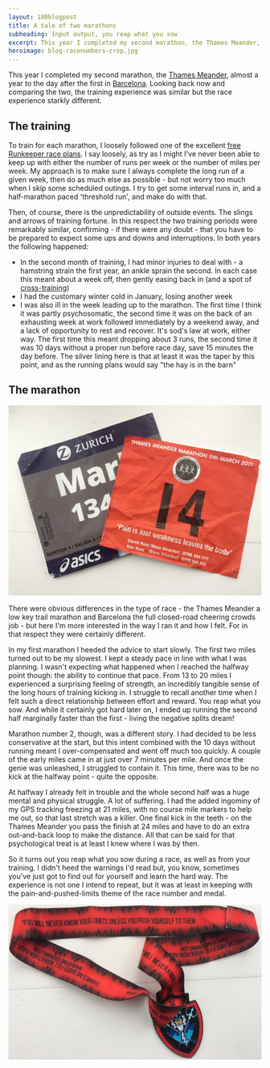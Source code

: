 ```yaml
---
layout: 180blogpost
title: A tale of two marathons
subheading: Input output, you reap what you sow
excerpt: This year I completed my second marathon, the Thames Meander, almost a year to the day after the first in Barcelona. Comparing the two, the training experience was similar but the race experience starkly different
heroimage: blog-racenumbers-crop.jpg
---
```



<p>This year I completed my second marathon, the <a href="http://www.hermesrunning.com/thames-meander/">Thames Meander</a>, almost a year to the day after the first in <a href="http://www.zurichmaratobarcelona.es/">Barcelona</a>. Looking back now and comparing the two, the training experience was similar but the race experience starkly different.</p>


<h2 class="section-heading">The training</h2>

<p>To train for each marathon, I loosely followed one of the excellent <a href="https://runkeeper.com/search/fitness-classes/running/finish-a-race/marathon-plans">free Runkeeper race plans</a>. I say loosely, as try as I might I've never been able to keep up with either the number of runs per week or the number of miles per week. My approach is to make sure I always complete the long run of a given week, then do as much else as possible - but not worry too much when I skip some scheduled outings. I try to get some interval runs in, and a half-marathon paced 'threshold run', and make do with that.</p>

<p>Then, of course, there is the unpredictability of outside events. The slings and arrows of training fortune. In this respect the two training periods were remarkably similar, confirming - if there were any doubt -  that you have to be prepared to expect some ups and downs and interruptions. In both years the following happened:</p>

 * In the second month of training, I had minor injuries to deal with - a hamstring strain the first year, an ankle sprain the second. In each case this meant about a week off, then gently easing back in (and a spot of <a href="">cross-training</a>)
 * I had the customary winter cold in January, losing another week
 * I was also ill in the week leading up to the marathon. The first time I think it was partly psychosomatic, the second time it was on the back of an exhausting week at work followed immediately by a weekend away, and a lack of opportunity to rest and recover. It's sod's law at work, either way. The first time this meant dropping about 3 runs, the second time it was 10 days without a proper run before race day, save 15 minutes the day before. The silver lining here is that at least it was the taper by this point, and as the running plans would say "the hay is in the barn" 




<h2 class="section-heading">The marathon</h2>

<img class="img-responsive" src="/img/blog-racenumbers2-800w.jpg" alt="Race numbers">

<p>There were obvious differences in the type of race - the Thames Meander a low key trail marathon and Barcelona the full closed-road cheering crowds job - but here I'm more interested in the way I ran it and how I felt. For in that respect they were certainly different.</p>

<p>In my first marathon I heeded the advice to start slowly. The first two miles turned out to be my slowest. I kept a steady pace in line with what I was planning. I wasn't expecting what happened when I reached the halfway point though: the ability to continue that pace. From 13 to 20 miles I experienced a surprising feeling of strength, an incredibly tangible sense of the long hours of training kicking in. I struggle to recall another time when I felt such a direct relationship between effort and reward. You reap what you sow. And while it certainly got hard later on, I ended up running the second half marginally faster than the first - living the negative splits dream!</p>

<p>Marathon number 2, though, was a different story. I had decided to be less conservative at the start, but this intent combined with the 10 days without running meant I over-compensated and went off much too quickly. A couple of the early miles came in at just over 7 minutes per mile. And once the genie was unleashed, I struggled to contain it. This time, there was to be no kick at the halfway point - quite the opposite. </p>

<p>At halfway I already felt in trouble and the whole second half was a huge mental and physical struggle. A lot of suffering. I had the added ingominy of my GPS tracking freezing at 21 miles, with no course mile markers to help me out, so that last stretch was a killer. One final kick in the teeth - on the Thames Meander you pass the finish at 24 miles and have to do an extra out-and-back loop to make the distance. All that can be said for that psychological treat is at least I knew where I was by then.</p>

<p> So it turns out you reap what you sow during a race, as well as from your training. I didn't heed the warnings I'd read but, you know, sometimes you've just got to find out for yourself and learn the hard way. The experience is not one I intend to repeat, but it was at least in keeping with the pain-and-pushed-limits theme of the race number and medal.</p>

<img class="img-responsive" src="/img/bog-medal1-800w.jpg" alt="Thames Meander medal">





